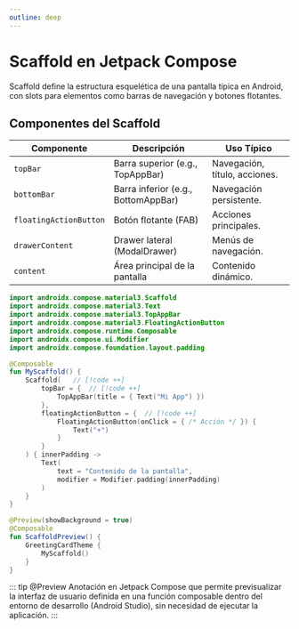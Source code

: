 ```yaml
---
outline: deep
---
```


# Scaffold en Jetpack Compose

Scaffold define la estructura esquelética de una pantalla típica en Android, con slots para elementos como barras de navegación y botones flotantes.


## Componentes del Scaffold

|Componente|Descripción|Uso Típico|
|----------|-----------|----------|
|`topBar` | Barra superior (e.g., TopAppBar) | Navegación, título, acciones. |
|`bottomBar` | Barra inferior (e.g., BottomAppBar) | Navegación persistente. |
|`floatingActionButton` | Botón flotante (FAB) | Acciones principales. |
|`drawerContent` | Drawer lateral (ModalDrawer) | Menús de navegación. |
|`content` | Área principal de la pantalla | Contenido dinámico. |


``` kotlin
import androidx.compose.material3.Scaffold
import androidx.compose.material3.Text
import androidx.compose.material3.TopAppBar
import androidx.compose.material3.FloatingActionButton
import androidx.compose.runtime.Composable
import androidx.compose.ui.Modifier
import androidx.compose.foundation.layout.padding

@Composable
fun MyScaffold() {
    Scaffold(   // [!code ++]
        topBar = {  // [!code ++]
            TopAppBar(title = { Text("Mi App") })
        },
        floatingActionButton = {  // [!code ++]
            FloatingActionButton(onClick = { /* Acción */ }) {
                Text("+")
            }
        }
    ) { innerPadding ->
        Text(
            text = "Contenido de la pantalla",
            modifier = Modifier.padding(innerPadding)
        )
    }
}

@Preview(showBackground = true)
@Composable
fun ScaffoldPreview() {
    GreetingCardTheme {
        MyScaffold()
    }
}
```


::: tip @Preview
Anotación en Jetpack Compose que permite previsualizar la interfaz de usuario definida en una función composable dentro del entorno de desarrollo (Android Studio), sin necesidad de ejecutar la aplicación.
:::
